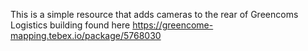 This is a simple resource that adds cameras to the rear of Greencoms Logistics building found here https://greencome-mapping.tebex.io/package/5768030